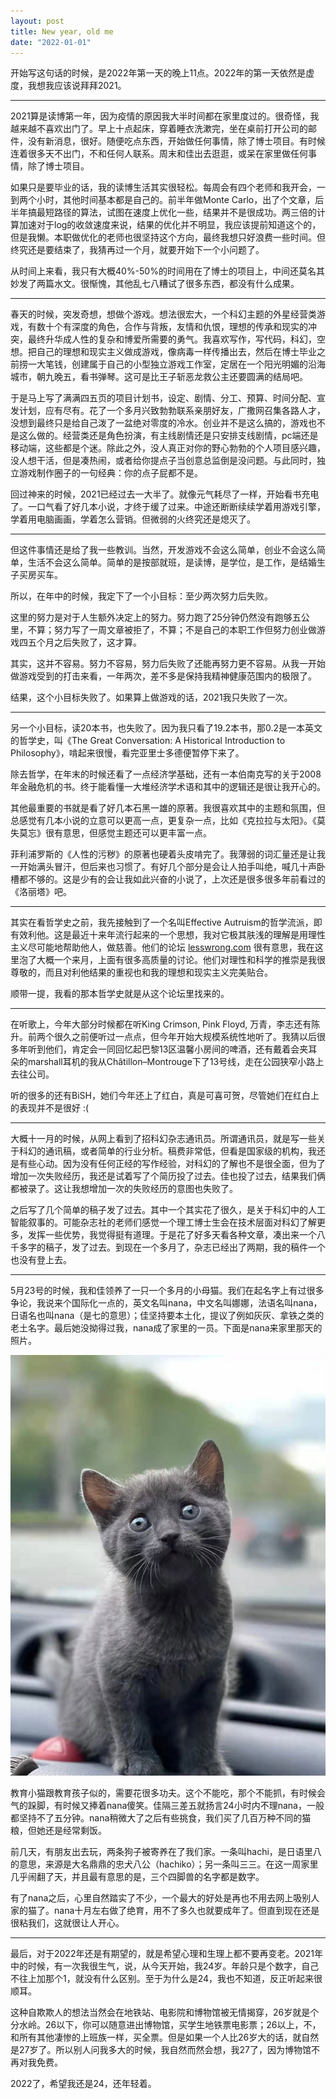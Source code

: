 ```yaml
---
layout: post
title: New year, old me
date: "2022-01-01"
---
```


开始写这句话的时候，是2022年第一天的晚上11点。2022年的第一天依然是虚度，我想我应该说拜拜2021。

---

2021算是读博第一年，因为疫情的原因我大半时间都在家里度过的。很奇怪，我越来越不喜欢出门了。早上十点起床，穿着睡衣洗漱完，坐在桌前打开公司的邮件，没有新消息，很好。随便吃点东西，开始做任何事情，除了博士项目。有时候连着很多天不出门，不和任何人联系。周末和佳出去逛逛，或呆在家里做任何事情，除了博士项目。

如果只是要毕业的话，我的读博生活其实很轻松。每周会有四个老师和我开会，一到两个小时，其他时间基本都是自己的。前半年做Monte Carlo，出了个文章，后半年搞最短路径的算法，试图在速度上优化一些，结果并不是很成功。两三倍的计算加速对于log的收敛速度来说，结果的优化并不明显，我应该提前知道这个的，但是我懒。本职做优化的老师也很坚持这个方向，最终我想只好浪费一些时间。但终究还是要结束了，我猜再过一个月，就要开始下一个小问题了。

从时间上来看，我只有大概40%-50%的时间用在了博士的项目上，中间还莫名其妙发了两篇水文。很惭愧，其他乱七八糟试了很多东西，都没有什么成果。

---

春天的时候，突发奇想，想做个游戏。想法很宏大，一个科幻主题的外星经营类游戏，有数十个有深度的角色，合作与背叛，友情和仇恨，理想的传承和现实的冲突，最终升华成人性的复杂和博爱所需要的勇气。我喜欢写作，写代码，科幻，空想。把自己的理想和现实主义做成游戏，像病毒一样传播出去，然后在博士毕业之前捞一大笔钱，创建属于自己的小型独立游戏工作室，定居在一个阳光明媚的沿海城市，朝九晚五，看书弹琴。这可是比王子斩恶龙救公主还要圆满的结局吧。

于是马上写了满满四五页的项目计划书，设定、剧情、分工、预算、时间分配、宣发计划，应有尽有。花了一个多月兴致勃勃联系亲朋好友，广撒网召集各路人才，没想到最终只是给自己泼了一盆绝对零度的冷水。创业并不是这么搞的，游戏也不是这么做的。经营类还是角色扮演，有主线剧情还是只安排支线剧情，pc端还是移动端，这些都是个迷。除此之外，没人真正对你的野心勃勃的个人项目感兴趣，没人想干活，但是凑热闹，或者给你提点子当创意总监倒是没问题。与此同时，独立游戏制作圈子的一句经典：你的点子屁都不是。

回过神来的时候，2021已经过去一大半了。就像元气耗尽了一样，开始看书充电了。一口气看了好几本小说，才终于缓了过来。中途还断断续续学着用游戏引擎，学着用电脑画画，学着怎么营销。但微弱的火终究还是熄灭了。

---

但这件事情还是给了我一些教训。当然，开发游戏不会这么简单，创业不会这么简单，生活不会这么简单。简单的是按部就班，是读博，是学位，是工作，是结婚生子买房买车。

所以，在年中的时候，我定下了一个小目标：至少两次努力后失败。

这里的努力是对于人生额外决定上的努力。努力跑了25分钟仍然没有跑够五公里，不算；努力写了一周文章被拒了，不算；不是自己的本职工作但努力创业做游戏四五个月之后失败了，这才算。

其实，这并不容易。努力不容易，努力后失败了还能再努力更不容易。从我一开始做游戏受到的打击来看，一年两次，差不多是保持我精神健康范围内的极限了。

结果，这个小目标失败了。如果算上做游戏的话，2021我只失败了一次。

---

另一个小目标，读20本书，也失败了。因为我只看了19.2本书，那0.2是一本英文的哲学史，叫《The Great Conversation: A Historical Introduction to Philosophy》，啃起来很慢，看完亚里士多德便暂停下来了。

除去哲学，在年末的时候还看了一点经济学基础，还有一本伯南克写的关于2008年金融危机的书。终于能看懂一大堆经济学术语和其中的逻辑还是很让我开心的。

其他最重要的书就是看了好几本石黑一雄的原著。我很喜欢其中的主题和氛围，但总感觉有几本小说的立意可以更高一点，更复杂一点，比如《克拉拉与太阳》。《莫失莫忘》很有意思，但感觉主题还可以更丰富一点。

菲利浦罗斯的《人性的污秽》的原著也硬着头皮啃完了。我薄弱的词汇量还是让我一开始满头冒汗，但后来也习惯了。有好几个部分是会让人拍手叫绝，喊几十声卧槽都不够的。这是少有的会让我如此兴奋的小说了，上次还是很多很多年前看过的《洛丽塔》吧。

---

其实在看哲学史之前，我先接触到了一个名叫Effective Autruism的哲学流派，即有效利他。这是最近十来年流行起来的一个思想，我对它极其肤浅的理解是用理性主义尽可能地帮助他人，做慈善。他们的论坛 [lesswrong.com](https://www.lesswrong.com) 很有意思，我在这里泡了大概一个来月，上面有很多高质量的讨论。他们对理性和科学的推崇是我很尊敬的，而且对利他结果的重视也和我的理想和现实主义完美贴合。

顺带一提，我看的那本哲学史就是从这个论坛里找来的。

---

在听歌上，今年大部分时候都在听King Crimson, Pink Floyd, 万青，李志还有陈升。前两个很久之前便听过一点点，但今年开始大规模系统性地听了。我猜以后很多年听到他们，肯定会一同回忆起巴黎13区温馨小房间的啤酒，还有戴着会夹耳朵的marshall耳机的我从Châtillon–Montrouge下了13号线，走在公园狭窄小路上去往公司。

听的很多的还有BiSH，她们今年还上了红白，真是可喜可贺，尽管她们在红白上的表现并不是很好 :(

---

大概十一月的时候，从网上看到了招科幻杂志通讯员。所谓通讯员，就是写一些关于科幻的通讯稿，或者简单的行业分析。稿费非常低，但看是国家级的机构，我还是有些心动。因为没有任何正经的写作经验，对科幻的了解也不是很全面，但为了增加一次失败经历，我还是试着写了个简历投了过去。佳也投了过去，结果我们俩都被录了。这让我想增加一次的失败经历的意图也失败了。

之后写了几个简单的稿子发了过去。其中一个其实花了很久，是关于科幻中的人工智能叙事的。可能杂志社的老师们感觉一个理工博士生会在技术层面对科幻了解更多，发挥一些优势，我觉得挺有道理。于是花了好多天看各种文章，凑出来一个八千多字的稿子，发了过去。到现在一个多月了，杂志已经出了两期，我的稿件一个也没有登上去。

---

5月23号的时候，我和佳领养了一只一个多月的小母猫。我们在起名字上有过很多争论，我说来个国际化一点的，英文名叫nana，中文名叫娜娜，法语名叫nana，日语名也叫nana（是七的意思）；佳坚持要本土化，提议了例如灰灰、拿铁之类的老土名字。最后她没拗得过我，nana成了家里的一员。下面是nana来家里那天的照片。

![nana](img/nana.jpg)

教育小猫跟教育孩子似的，需要花很多功夫。这个不能吃，那个不能抓，有时候会气的跺脚，有时候又捧着nana傻笑。佳隔三差五就扬言24小时内不理nana，一般都坚持不了五分钟。nana稍微大了之后有些挑食，我们买了几百万种不同的猫粮，但她还是经常剩饭。

前几天，有朋友出去玩，两条狗子被寄养在了我们家。一条叫hachi，是日语里八的意思，来源是大名鼎鼎的忠犬八公（hachiko）；另一条叫三三。在这一周家里几乎闹翻了天，并且最有意思的是，三个四脚兽的名字都是数字。

有了nana之后，心里自然踏实了不少，一个最大的好处是再也不用去网上吸别人家的猫了。nana十月左右做了绝育，用不了多久也就要成年了。但直到现在还是很粘我们，这就很让人开心。

---


最后，对于2022年还是有期望的，就是希望心理和生理上都不要再变老。2021年中的时候，有一次我很生气，说，从今天开始，我24岁。年龄只是个数字，自己不往上加那个1，就没有什么区别。至于为什么是24，我也不知道，反正听起来很顺耳。

这种自欺欺人的想法当然会在地铁站、电影院和博物馆被无情揭穿，26岁就是个分水岭。26以下，你可以随意进出博物馆，买学生地铁票电影票；26以上，不，和所有其他凄惨的上班族一样，买全票。但是如果一个人比26岁大的话，就自然是27岁了。所以别人问我多大的时候，我自然而然会想，我27了，因为博物馆不再对我免费。

2022了，希望我还是24，还年轻着。

